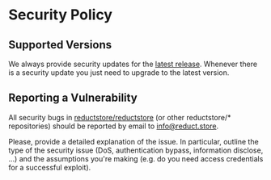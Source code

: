 # Security Policy

## Supported Versions

We always provide security updates for the [latest release](https://github.com/reductstore/reductstore/releases/latest).
Whenever there is a security update you just need to upgrade to the latest version.

## Reporting a Vulnerability

All security bugs in [reductstore/reductstore](https://github,com/reductstore/reductstore) (or other reductstore/* repositories)
should be reported by email to info@reduct.store. 

Please, provide a detailed explanation of the issue. In particular, outline the type of the security
issue (DoS, authentication bypass, information disclose, ...) and the assumptions you're making (e.g. do
you need access credentials for a successful exploit).
